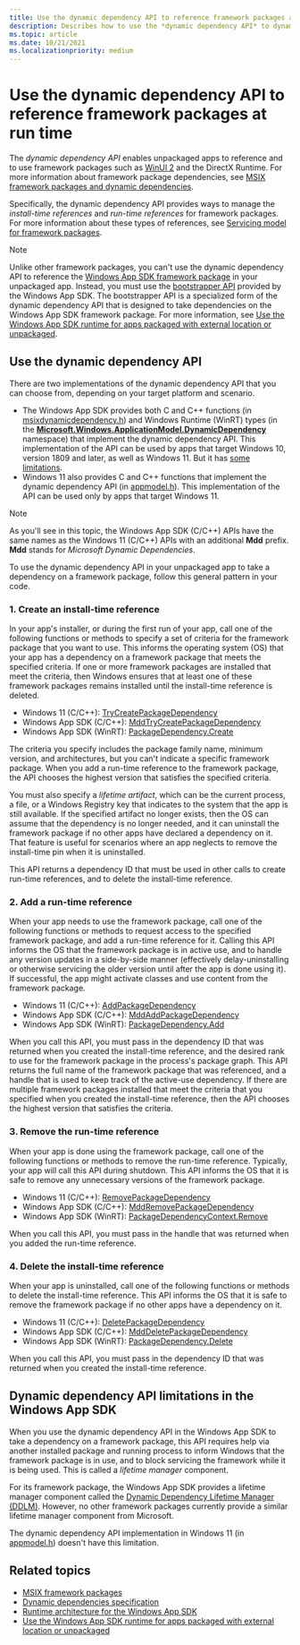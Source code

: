 ```yaml
---
title: Use the dynamic dependency API to reference framework packages at run time
description: Describes how to use the *dynamic dependency API* to dynamically take a dependency on different framework packages (other than the Windows App SDK framework package) in an unpackaged app at run time.
ms.topic: article
ms.date: 10/21/2021
ms.localizationpriority: medium
---
```


# Use the dynamic dependency API to reference framework packages at run time

The *dynamic dependency API* enables unpackaged apps to reference and to use framework packages such as [WinUI 2](../../../winui/winui2/index.md) and the DirectX Runtime. For more information about framework package dependencies, see [MSIX framework packages and dynamic dependencies](framework-packages-overview.md).

Specifically, the dynamic dependency API provides ways to manage the *install-time references* and *run-time references* for framework packages. For more information about these types of references, see [Servicing model for framework packages](framework-packages-overview.md#servicing-model-for-framework-packages). 

> [!NOTE]
> Unlike other framework packages, you can't use the dynamic dependency API to reference the [Windows App SDK framework package](../../../windows-app-sdk/deployment-architecture.md#framework-package) in your unpackaged app. Instead, you must use the [bootstrapper API](/windows/windows-app-sdk/api/win32/_bootstrap/) provided by the Windows App SDK. The bootstrapper API is a specialized form of the dynamic dependency API that is designed to take dependencies on the Windows App SDK framework package. For more information, see [Use the Windows App SDK runtime for apps packaged with external location or unpackaged](../../../windows-app-sdk/use-windows-app-sdk-run-time.md).

## Use the dynamic dependency API

There are two implementations of the dynamic dependency API that you can choose from, depending on your target platform and scenario.

* The Windows App SDK provides both C and C++ functions (in [msixdynamicdependency.h](/windows/windows-app-sdk/api/win32/msixdynamicdependency)) and Windows Runtime (WinRT) types (in the [**Microsoft.Windows.ApplicationModel.DynamicDependency**](/windows/windows-app-sdk/api/winrt/microsoft.windows.applicationmodel.dynamicdependency) namespace) that implement the dynamic dependency API. This implementation of the API can be used by apps that target Windows 10, version 1809 and later, as well as Windows 11. But it has [some limitations](#dynamic-dependency-api-limitations-in-the-windows-app-sdk).
* Windows 11 also provides C and C++ functions that implement the dynamic dependency API (in [appmodel.h](/windows/win32/api/appmodel)). This implementation of the API can be used only by apps that target Windows 11.

> [!NOTE]
> As you'll see in this topic, the Windows App SDK (C/C++) APIs have the same names as the Windows 11 (C/C++) APIs with an additional **Mdd** prefix. **Mdd** stands for *Microsoft Dynamic Dependencies*.

To use the dynamic dependency API in your unpackaged app to take a dependency on a framework package, follow this general pattern in your code.

### 1. Create an install-time reference

In your app's installer, or during the first run of your app, call one of the following functions or methods to specify a set of criteria for the framework package that you want to use. This informs the operating system (OS) that your app has a dependency on a framework package that meets the specified criteria. If one or more framework packages are installed that meet the criteria, then Windows ensures that at least one of these framework packages remains installed until the install-time reference is deleted.

* Windows 11 (C/C++): [TryCreatePackageDependency](/windows/win32/api/appmodel/nf-appmodel-trycreatepackagedependency)
* Windows App SDK (C/C++): [MddTryCreatePackageDependency](/windows/windows-app-sdk/api/win32/msixdynamicdependency/nf-msixdynamicdependency-mddtrycreatepackagedependency)
* Windows App SDK (WinRT): [PackageDependency.Create](/windows/windows-app-sdk/api/winrt/microsoft.windows.applicationmodel.dynamicdependency.packagedependency.create)

The criteria you specify includes the package family name, minimum version, and architectures, but you can't indicate a specific framework package. When you add a run-time reference to the framework package, the API chooses the highest version that satisfies the specified criteria.

You must also specify a *lifetime artifact*, which can be the current process, a file, or a Windows Registry key that indicates to the system that the app is still available. If the specified artifact no longer exists, then the OS can assume that the dependency is no longer needed, and it can uninstall the framework package if no other apps have declared a dependency on it. That feature is useful for scenarios where an app neglects to remove the install-time pin when it is uninstalled.

This API returns a dependency ID that must be used in other calls to create run-time references, and to delete the install-time reference.

### 2. Add a run-time reference

When your app needs to use the framework package, call one of the following functions or methods to request access to the specified framework package, and add a run-time reference for it. Calling this API informs the OS that the framework package is in active use, and to handle any version updates in a side-by-side manner (effectively delay-uninstalling or otherwise servicing the older version until after the app is done using it). If successful, the app might activate classes and use content from the framework package.

* Windows 11 (C/C++): [AddPackageDependency](/windows/win32/api/appmodel/nf-appmodel-addpackagedependency)
* Windows App SDK (C/C++): [MddAddPackageDependency](/windows/windows-app-sdk/api/win32/msixdynamicdependency/nf-msixdynamicdependency-mddaddpackagedependency)
* Windows App SDK (WinRT): [PackageDependency.Add](/windows/windows-app-sdk/api/winrt/microsoft.windows.applicationmodel.dynamicdependency.packagedependency.add)

When you call this API, you must pass in the dependency ID that was returned when you created the install-time reference, and the desired rank to use for the framework package in the process's package graph. This API returns the full name of the framework package that was referenced, and a handle that is used to keep track of the active-use dependency. If there are multiple framework packages installed that meet the criteria that you specified when you created the install-time reference, then the API chooses the highest version that satisfies the criteria.

### 3. Remove the run-time reference

When your app is done using the framework package, call one of the following functions or methods to remove the run-time reference. Typically, your app will call this API during shutdown. This API informs the OS that it is safe to remove any unnecessary versions of the framework package.

* Windows 11 (C/C++): [RemovePackageDependency](/windows/win32/api/appmodel/nf-appmodel-removepackagedependency)
* Windows App SDK (C/C++): [MddRemovePackageDependency](/windows/windows-app-sdk/api/win32/msixdynamicdependency/nf-msixdynamicdependency-mddremovepackagedependency)
* Windows App SDK (WinRT): [PackageDependencyContext.Remove](/windows/windows-app-sdk/api/winrt/microsoft.windows.applicationmodel.dynamicdependency.packagedependencycontext.remove)

When you call this API, you must pass in the handle that was returned when you added the run-time reference.

### 4. Delete the install-time reference

When your app is uninstalled, call one of the following functions or methods to delete the install-time reference. This API informs the OS that it is safe to remove the framework package if no other apps have a dependency on it.

* Windows 11 (C/C++): [DeletePackageDependency](/windows/win32/api/appmodel/nf-appmodel-deletepackagedependency)
* Windows App SDK (C/C++): [MddDeletePackageDependency](/windows/windows-app-sdk/api/win32/msixdynamicdependency/nf-msixdynamicdependency-mdddeletepackagedependency)
* Windows App SDK (WinRT): [PackageDependency.Delete](/windows/windows-app-sdk/api/winrt/microsoft.windows.applicationmodel.dynamicdependency.packagedependency.delete)

When you call this API, you must pass in the dependency ID that was returned when you created the install-time reference.

## Dynamic dependency API limitations in the Windows App SDK

When you use the dynamic dependency API in the Windows App SDK to take a dependency on a framework package, this API requires help via another installed package and running process to inform Windows that the framework package is in use, and to block servicing the framework while it is being used. This is called a *lifetime manager* component.

For its framework package, the Windows App SDK provides a lifetime manager component called the [Dynamic Dependency Lifetime Manager (DDLM)](../../../windows-app-sdk/deployment-architecture.md). However, no other framework packages currently provide a similar lifetime manager component from Microsoft.

The dynamic dependency API implementation in Windows 11 (in [appmodel.h](/windows/win32/api/appmodel)) doesn't have this limitation.

## Related topics

* [MSIX framework packages](framework-packages-overview.md)
* [Dynamic dependencies specification](https://github.com/microsoft/WindowsAppSDK/blob/main/specs/dynamicdependencies/DynamicDependencies.md)
* [Runtime architecture for the Windows App SDK](../../../windows-app-sdk/deployment-architecture.md)
* [Use the Windows App SDK runtime for apps packaged with external location or unpackaged](../../../windows-app-sdk/use-windows-app-sdk-run-time.md)
